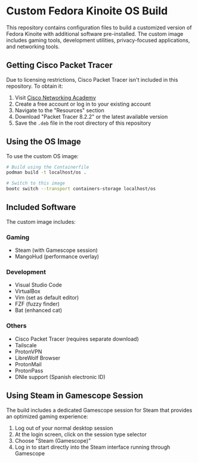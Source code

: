 # Custom Fedora Kinoite OS Build

This repository contains configuration files to build a customized version of Fedora Kinoite with additional software pre-installed. The custom image includes gaming tools, development utilities, privacy-focused applications, and networking tools.

## Getting Cisco Packet Tracer

Due to licensing restrictions, Cisco Packet Tracer isn't included in this repository. To obtain it:

1. Visit [Cisco Networking Academy](https://www.netacad.com/)
2. Create a free account or log in to your existing account
3. Navigate to the "Resources" section
4. Download "Packet Tracer 8.2.2" or the latest available version
5. Save the `.deb` file in the root directory of this repository

## Using the OS Image

To use the custom OS image:

```bash
# Build using the Containerfile
podman build -t localhost/os .

# Switch to this image
bootc switch --transport containers-storage localhost/os
```

## Included Software

The custom image includes:

### Gaming
- Steam (with Gamescope session)
- MangoHud (performance overlay)

### Development
- Visual Studio Code
- VirtualBox
- Vim (set as default editor)
- FZF (fuzzy finder)
- Bat (enhanced cat)

### Others
- Cisco Packet Tracer (requires separate download)
- Tailscale
- ProtonVPN
- LibreWolf Browser
- ProtonMail
- ProtonPass
- DNIe support (Spanish electronic ID)

## Using Steam in Gamescope Session

The build includes a dedicated Gamescope session for Steam that provides an optimized gaming experience:

1. Log out of your normal desktop session
2. At the login screen, click on the session type selector
3. Choose "Steam (Gamescope)"
4. Log in to start directly into the Steam interface running through Gamescope
